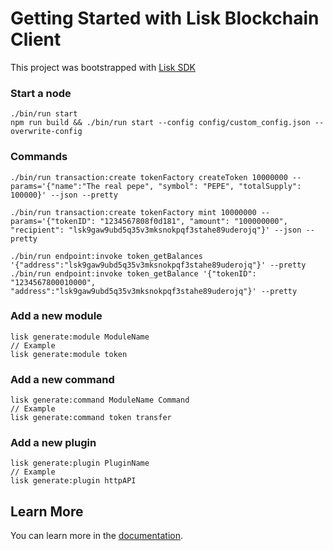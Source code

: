 # Getting Started with Lisk Blockchain Client

This project was bootstrapped with [Lisk SDK](https://github.com/LiskHQ/lisk-sdk)

### Start a node

```
./bin/run start
npm run build && ./bin/run start --config config/custom_config.json --overwrite-config
```

### Commands

```
./bin/run transaction:create tokenFactory createToken 10000000 --params='{"name":"The real pepe", "symbol": "PEPE", "totalSupply": 100000}' --json --pretty

./bin/run transaction:create tokenFactory mint 10000000 --params='{"tokenID": "1234567808f0d181", "amount": "100000000", "recipient": "lsk9gaw9ubd5q35v3mksnokpqf3stahe89uderojq"}' --json --pretty

./bin/run endpoint:invoke token_getBalances '{"address":"lsk9gaw9ubd5q35v3mksnokpqf3stahe89uderojq"}' --pretty
./bin/run endpoint:invoke token_getBalance '{"tokenID": "1234567800010000", "address":"lsk9gaw9ubd5q35v3mksnokpqf3stahe89uderojq"}' --pretty
```

### Add a new module

```
lisk generate:module ModuleName
// Example
lisk generate:module token
```

### Add a new command

```
lisk generate:command ModuleName Command
// Example
lisk generate:command token transfer
```

### Add a new plugin

```
lisk generate:plugin PluginName
// Example
lisk generate:plugin httpAPI
```

## Learn More

You can learn more in the [documentation](https://lisk.com/documentation/lisk-sdk/).
